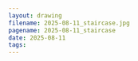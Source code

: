 ```yaml
---
layout: drawing
filename: 2025-08-11_staircase.jpg
pagename: 2025-08-11_staircase
date: 2025-08-11
tags:
---
```

